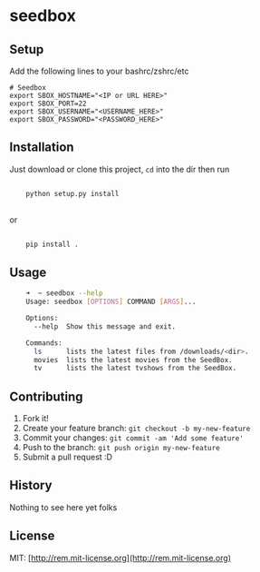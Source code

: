 
# seedbox

## Setup

Add the following lines to your bashrc/zshrc/etc

```
# Seedbox
export SBOX_HOSTNAME="<IP or URL HERE>"
export SBOX_PORT=22
export SBOX_USERNAME="<USERNAME_HERE>"
export SBOX_PASSWORD="<PASSWORD_HERE>"

```

## Installation

Just download or clone this project, `cd` into the dir then run

``` bash 

    python setup.py install
   
```

or 

``` bash

    pip install .

```

## Usage
``` bash
    ➜  ~ seedbox --help
    Usage: seedbox [OPTIONS] COMMAND [ARGS]...

    Options:
      --help  Show this message and exit.

    Commands:
      ls      lists the latest files from /downloads/<dir>.
      movies  lists the latest movies from the SeedBox.
      tv      lists the latest tvshows from the SeedBox.
```

## Contributing

1. Fork it!
2. Create your feature branch: `git checkout -b my-new-feature`
3. Commit your changes: `git commit -am 'Add some feature'`
4. Push to the branch: `git push origin my-new-feature`
5. Submit a pull request :D

## History

Nothing to see here yet folks

## License

MIT: [http://rem.mit-license.org](http://rem.mit-license.org)